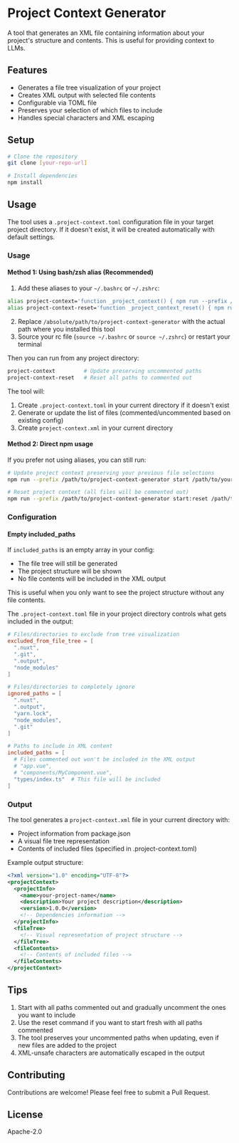 # Project Context Generator

A tool that generates an XML file containing information about your project's structure and contents. This is useful for providing  context to LLMs.

## Features

- Generates a file tree visualization of your project
- Creates XML output with selected file contents
- Configurable via TOML file
- Preserves your selection of which files to include
- Handles special characters and XML escaping

## Setup

```bash
# Clone the repository
git clone [your-repo-url]

# Install dependencies
npm install
```

## Usage

The tool uses a `.project-context.toml` configuration file in your target project directory. If it doesn't exist, it will be created automatically with default settings.

### Usage

#### Method 1: Using bash/zsh alias (Recommended)

1. Add these aliases to your `~/.bashrc` or `~/.zshrc`:
```bash
alias project-context='function _project_context() { npm run --prefix /absolute/path/to/project-context-generator start "$(pwd)"; }; _project_context'
alias project-context-reset='function _project_context_reset() { npm run --prefix /absolute/path/to/project-context-generator start:reset "$(pwd)"; }; _project_context_reset'
```

2. Replace `/absolute/path/to/project-context-generator` with the actual path where you installed this tool
3. Source your rc file (`source ~/.bashrc` or `source ~/.zshrc`) or restart your terminal

Then you can run from any project directory:
```bash
project-context         # Update preserving uncommented paths
project-context-reset   # Reset all paths to commented out
```

The tool will:
1. Create `.project-context.toml` in your current directory if it doesn't exist
2. Generate or update the list of files (commented/uncommented based on existing config)
3. Create `project-context.xml` in your current directory

#### Method 2: Direct npm usage

If you prefer not using aliases, you can still run:
```bash
# Update project context preserving your previous file selections
npm run --prefix /path/to/project-context-generator start /path/to/your/project

# Reset project context (all files will be commented out)
npm run --prefix /path/to/project-context-generator start:reset /path/to/your/project
```

### Configuration

#### Empty included_paths

If `included_paths` is an empty array in your config:
- The file tree will still be generated
- The project structure will be shown
- No file contents will be included in the XML output

This is useful when you only want to see the project structure without any file contents.

The `.project-context.toml` file in your project directory controls what gets included in the output:

```toml
# Files/directories to exclude from tree visualization
excluded_from_file_tree = [
  ".nuxt",
  ".git",
  ".output",
  "node_modules"
]

# Files/directories to completely ignore
ignored_paths = [
  ".nuxt",
  ".output",
  "yarn.lock",
  "node_modules",
  ".git"
]

# Paths to include in XML content
included_paths = [
  # Files commented out won't be included in the XML output
  # "app.vue",
  # "components/MyComponent.vue",
  "types/index.ts"  # This file will be included
]
```

### Output

The tool generates a `project-context.xml` file in your current directory with:
- Project information from package.json
- A visual file tree representation
- Contents of included files (specified in .project-context.toml)

Example output structure:
```xml
<?xml version="1.0" encoding="UTF-8"?>
<projectContext>
  <projectInfo>
    <name>your-project-name</name>
    <description>Your project description</description>
    <version>1.0.0</version>
    <!-- Dependencies information -->
  </projectInfo>
  <fileTree>
    <!-- Visual representation of project structure -->
  </fileTree>
  <fileContents>
    <!-- Contents of included files -->
  </fileContents>
</projectContext>
```

## Tips

1. Start with all paths commented out and gradually uncomment the ones you want to include
2. Use the reset command if you want to start fresh with all paths commented
3. The tool preserves your uncommented paths when updating, even if new files are added to the project
4. XML-unsafe characters are automatically escaped in the output

## Contributing

Contributions are welcome! Please feel free to submit a Pull Request.

## License

Apache-2.0
